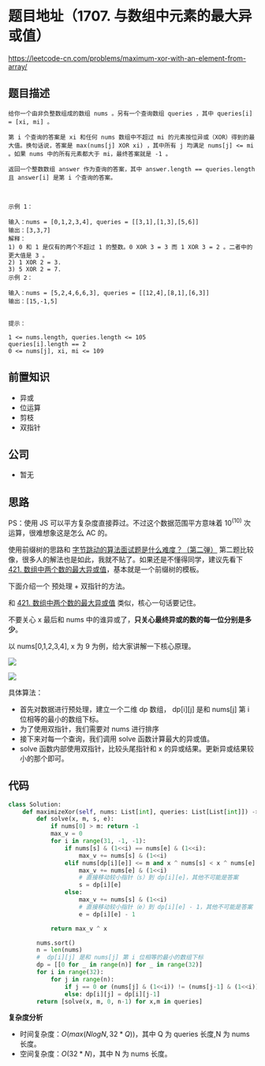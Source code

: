 # 题目地址（1707. 与数组中元素的最大异或值）

https://leetcode-cn.com/problems/maximum-xor-with-an-element-from-array/

## 题目描述

```
给你一个由非负整数组成的数组 nums 。另有一个查询数组 queries ，其中 queries[i] = [xi, mi] 。

第 i 个查询的答案是 xi 和任何 nums 数组中不超过 mi 的元素按位异或（XOR）得到的最大值。换句话说，答案是 max(nums[j] XOR xi) ，其中所有 j 均满足 nums[j] <= mi 。如果 nums 中的所有元素都大于 mi，最终答案就是 -1 。

返回一个整数数组 answer 作为查询的答案，其中 answer.length == queries.length 且 answer[i] 是第 i 个查询的答案。

 

示例 1：

输入：nums = [0,1,2,3,4], queries = [[3,1],[1,3],[5,6]]
输出：[3,3,7]
解释：
1) 0 和 1 是仅有的两个不超过 1 的整数。0 XOR 3 = 3 而 1 XOR 3 = 2 。二者中的更大值是 3 。
2) 1 XOR 2 = 3.
3) 5 XOR 2 = 7.
示例 2：

输入：nums = [5,2,4,6,6,3], queries = [[12,4],[8,1],[6,3]]
输出：[15,-1,5]
 

提示：

1 <= nums.length, queries.length <= 105
queries[i].length == 2
0 <= nums[j], xi, mi <= 109

```

## 前置知识

- 异或
- 位运算
- 剪枝
- 双指针

## 公司

- 暂无

## 思路

PS：使用 JS 可以平方复杂度直接莽过。不过这个数据范围平方意味着 $10^(10)$ 次运算，很难想象这是怎么 AC 的。

使用前缀树的思路和 [字节跳动的算法面试题是什么难度？（第二弹）](https://lucifer.ren/blog/2020/09/06/byte-dance-algo-ex-2017/) 第二题比较像，很多人的解法也是如此，我就不贴了。如果还是不懂得同学，建议先看下 [421. 数组中两个数的最大异或值](https://leetcode-cn.com/problems/maximum-xor-of-two-numbers-in-an-array/)，基本就是一个前缀树的模板。

下面介绍一个 预处理 + 双指针的方法。

和 [421. 数组中两个数的最大异或值](https://leetcode-cn.com/problems/maximum-xor-of-two-numbers-in-an-array/) 类似，核心一句话要记住。

不要关心 x 最后和 nums 中的谁异或了，**只关心最终异或的数的每一位分别是多少**。

以 nums[0,1,2,3,4], x 为 9 为例，给大家讲解一下核心原理。

![](https://p.ipic.vip/78x7pl.jpg)

![](https://p.ipic.vip/yfoe80.jpg)

具体算法：

- 首先对数据进行预处理，建立一个二维 dp 数组， dp[i][j] 是和 nums[j] 第 i 位相等的最小的数组下标。
- 为了使用双指针，我们需要对 nums 进行排序
- 接下来对每一个查询，我们调用 solve 函数计算最大的异或值。
- solve 函数内部使用双指针，比较头尾指针和 x 的异或结果。更新异或结果较小的那个即可。

## 代码

```py
class Solution:
    def maximizeXor(self, nums: List[int], queries: List[List[int]]) -> List[int]:
        def solve(x, m, s, e):
            if nums[0] > m: return -1
            max_v = 0
            for i in range(31, -1, -1):
                if nums[s] & (1<<i) == nums[e] & (1<<i):
                    max_v += nums[s] & (1<<i)
                elif nums[dp[i][e]] <= m and x ^ nums[s] < x ^ nums[e]:
                    max_v += nums[e] & (1<<i)
                    # 直接移动较小指针（s）到 dp[i][e]，其他不可能是答案
                    s = dp[i][e]
                else:
                    max_v += nums[s] & (1<<i)
                    # 直接移动较小指针（e）到 dp[i][e] - 1，其他不可能是答案
                    e = dp[i][e] - 1

            return max_v ^ x

        nums.sort()
        n = len(nums)
        #  dp[i][j] 是和 nums[j] 第 i 位相等的最小的数组下标
        dp = [[0 for _ in range(n)] for _ in range(32)]
        for i in range(32):
            for j in range(n):
                if j == 0 or (nums[j] & (1<<i)) != (nums[j-1] & (1<<i)): dp[i][j] = j
                else: dp[i][j] = dp[i][j-1]
        return [solve(x, m, 0, n-1) for x,m in queries]
```

**复杂度分析**

- 时间复杂度：$O(max(NlogN, 32*Q))$，其中 Q 为 queries 长度,N 为 nums 长度。
- 空间复杂度：$O(32*N)$，其中 N 为 nums 长度。
